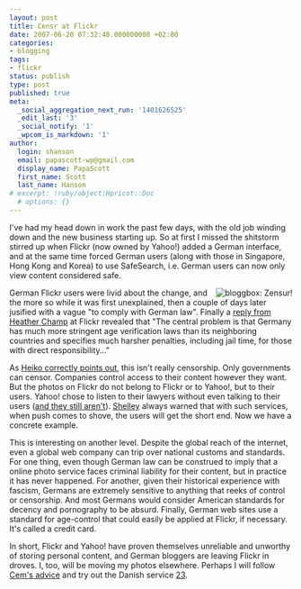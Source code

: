 ```yaml
---
layout: post
title: Censr at Flickr
date: 2007-06-20 07:32:48.000000000 +02:00
categories:
- blogging
tags:
- flickr
status: publish
type: post
published: true
meta:
  _social_aggregation_next_run: '1401626525'
  _edit_last: '3'
  _social_notify: '1'
  _wpcom_is_markdown: '1'
author:
  login: shanson
  email: papascott-wp@gmail.com
  display_name: PapaScott
  first_name: Scott
  last_name: Hanson
# excerpt: !ruby/object:Hpricot::Doc
  # options: {}
---
```

<p>I've had my head down in work the past few days, with the old job winding down and the new business starting up. So at first I missed the shitstorm stirred up when Flickr (now owned by Yahoo!) added a German interface, and at the same time forced German users (along with those in Singapore, Hong Kong and Korea) to use SafeSearch, i.e. German users can now only view content considered safe.</p>
<p><a href="http://www.flickr.com/photos/fab1an/544754915/" title="bloggbox: Zensur!"><img src="https://farm2.static.flickr.com/1157/544754915_28c462d9a1_m.jpg" alt="bloggbox: Zensur!" align="right" /></a>German Flickr users were livid about the change, and the more so while it was first unexplained, then a couple of days later jusified with a vague "to comply with German law". Finally a <a href="http://www.flickr.com/help/forum/42597/page16/#reply230304">reply from Heather Champ</a> at Flickr revealed that "The central problem is that Germany has much more stringent age verification laws than its neighboring countries and specifies much harsher penalties, including jail time, for those with direct responsibility..."</p>
<p>As <a href="http://www.hebig.com/archives/004208.shtml">Heiko correctly points out</a>, this isn't really censorship. Only governments can censor. Companies control access to their content however they want. But the photos on Flickr do not belong to Flickr or to Yahoo!, but to their users. Yahoo! chose to listen to their lawyers without even talking to their users (<a href="http://www.nicozorn.com/2007/06/18/flickr-dann-loesch-doch-deinen-account/">and they still aren't</a>). <a href="http://www.burningbird.net/">Shelley</a> always warned that with such services, when push comes to shove, the users will get the short end. Now we have a concrete example.</p>
<p>This is interesting on another level. Despite the global reach of the internet, even a global web company can trip over national customs and standards. For one thing, even though German law can be construed to imply that a online photo service faces criminal liability for their content, but in practice it has never happened. For another, given their historical experience with fascism, Germans are extremely sensitive to anything that reeks of control or censorship. And most Germans would consider American standards for decency and pornography to be absurd. Finally, German web sites use a standard for age-control that could easily be applied at Flickr, if necessary. It's called a credit card.</p>
<p>In short, Flickr and Yahoo! have proven themselves unreliable and unworthy of storing personal content, and German bloggers are leaving Flickr in droves. I, too, will be moving my photos elsewhere. Perhaps I will follow <a href="http://sprechblase.wordpress.com/2007/06/17/23/">Cem's advice</a> and try out the Danish service <a href="http://www.23hq.com/">23</a>.</p>
